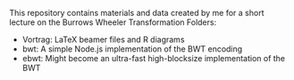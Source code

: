 This repository contains materials and data created by me for a short lecture on the Burrows Wheeler Transformation
Folders:
- Vortrag: LaTeX beamer files and R diagrams
- bwt: A simple Node.js implementation of the BWT encoding
- ebwt: Might become an ultra-fast high-blocksize implementation of the BWT